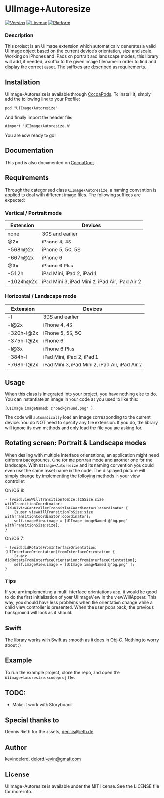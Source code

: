 # UIImage+Autoresize

[![Version](https://img.shields.io/cocoapods/v/UIImage+Autoresize.svg?style=flat)](http://cocoadocs.org/docsets/UIImage+Autoresize)
[![License](https://img.shields.io/cocoapods/l/UIImage+Autoresize.svg?style=flat)](http://cocoadocs.org/docsets/UIImage+Autoresize)
[![Platform](https://img.shields.io/cocoapods/p/UIImage+Autoresize.svg?style=flat)](http://cocoadocs.org/docsets/UIImage+Autoresize)

### Description

This project is an UIImage extension which automatically generates a valid UIImage object based on the current device's orientation, size and scale.
Working on iPhones and iPads on portrait and landscape modes, this library will add, if needed, a suffix to the given image filename in order to find and display the correct asset.
The suffixes are described as [requirements](https://github.com/kevindelord/UIImage-Autoresize/tree/master#requirements).

## Installation

UIImage+Autoresize is available through [CocoaPods](http://cocoapods.org). To install
it, simply add the following line to your Podfile:

    pod "UIImage+Autoresize"

And finally import the header file:

    #import "UIImage+Autoresize.h"

You are now ready to go!

## Documentation

This pod is also documented on [CocoaDocs](http://cocoadocs.org/docsets/UIImage+Autoresize)

## Requirements

Through the categorised class `UIImage+Autoresize`, a naming convention is applied to deal with different image files.
The following suffixes are expected:

### Vertical / Portrait mode

| Extension   | Devices |
| ----------- | ----------- |
| none        | 3GS and earlier |
| @2x         | iPhone 4, 4S |
| -568h@2x    | iPhone 5, 5C, 5S |
| -667h@2x    | iPhone 6 |
| @3x         | iPhone 6 Plus |
| -512h       | iPad Mini, iPad 2, iPad 1 |
| -1024h@2x   | iPad Mini 3, iPad Mini 2, iPad Air, iPad Air 2 |

### Horizontal / Landscape mode

| Extension   | Devices |
| ----------- | ----------- |
| -l          | 3GS and earlier |
| -l@2x       | iPhone 4, 4S |
| -320h-l@2x  | iPhone 5, 5S, 5C |
| -375h-l@2x  | iPhone 6 |
| -l@3x       | iPhone 6 Plus |
| -384h-l     | iPad Mini, iPad 2, iPad 1 |
| -768h-l@2x  | iPad Mini 3, iPad Mini 2, iPad Air, iPad Air 2 |


## Usage

When this class is integrated into your project, you have nothing else to do.
You can instantiate an image in your code as you used to like this:

    [UIImage imageNamed: @"background.png" ];

The code will `automatically` load an image corresponding to the current device.
You do NOT need to specify any file extension.
If you do, the library will ignore its own methods and only load the file you are asking for.

## Rotating screen: Portrait & Landscape modes

When dealing with multiple interface orientations, an application might need different backgrounds.
One for the portrait mode and another one for the landscape.
With `UIImage+Autoresize` and its naming convention you could even use the same asset name in the code.
The displayed picture will simply change by implementing the folloying methods in your view controller:

On iOS 8:

    - (void)viewWillTransitionToSize:(CGSize)size withTransitionCoordinator:(id<UIViewControllerTransitionCoordinator>)coordinator {
        [super viewWillTransitionToSize:size withTransitionCoordinator:coordinator];
        self.imageView.image = [UIImage imageNamed:@"bg.png" withTransitionSize:size];
    }

On iOS 7:

    - (void)didRotateFromInterfaceOrientation:(UIInterfaceOrientation)fromInterfaceOrientation {
        [super didRotateFromInterfaceOrientation:fromInterfaceOrientation];
        self.imageView.image = [UIImage imageNamed:@"bg.png" ];
    }

### Tips

If you are implementing a multi interface orientations app, it would be good to do the first initialization of your UIImageView in the viewWillAppear.
This way, you should have less problems when the orientation change while a child view controller is presented.
When the user pops back, the previous background will look as it should.

## Swift

The library works with Swift as smooth as it does in Obj-C. Nothing to worry about :)

## Example

To run the example project, clone the repo, and open the `UIImage+Autoresize.xcodeproj` file.

## TODO:
* Make it work with Storyboard

## Special thanks to
Dennis Rieth for the assets, dennis@ieth.de

## Author

kevindelord, delord.kevin@gmail.com

## License

UIImage+Autoresize is available under the MIT license. See the LICENSE file for more info.
